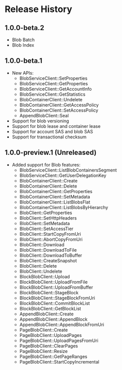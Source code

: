 # Release History

## 1.0.0-beta.2

* Blob Batch
* Blob Index

## 1.0.0-beta.1

* New APIs:
  - BlobServiceClient::SetProperties
  - BlobServiceClient::GetProperties
  - BlobServiceClient::GetAccountInfo
  - BlobServiceClient::GetStatistics
  - BlobContainerClient::Undelete
  - BlobContainerClient::GetAccessPolicy
  - BlobContainerClient::SetAccessPolicy
  - AppendBlobClient::Seal
* Support for blob versioning
* Support for blob lease and container lease
* Support for account SAS and blob SAS
* Support for transactional checksum


## 1.0.0-preview.1 (Unreleased)

* Added support for Blob features:
  - BlobServiceClient::ListBlobContainersSegment
  - BlobServiceClient::GetUserDelegationKey
  - BlobContainerClient::Create
  - BlobContainerClient::Delete
  - BlobContainerClient::GetProperties
  - BlobContainerClient::SetMetadata
  - BlobContainerClient::ListBlobsFlat
  - BlobContainerClient::ListBlobsByHierarchy
  - BlobClient::GetProperties
  - BlobClient::SetHttpHeaders
  - BlobClient::SetMetadata
  - BlobClient::SetAccessTier
  - BlobClient::StartCopyFromUri
  - BlobClient::AbortCopyFromUri
  - BlobClient::Download
  - BlobClient::DownloadToFile
  - BlobClient::DownloadToBuffer
  - BlobClient::CreateSnapshot
  - BlobClient::Delete
  - BlobClient::Undelete
  - BlockBlobClient::Upload
  - BlockBlobClient::UploadFromFile
  - BlockBlobClient::UploadFromBuffer
  - BlockBlobClient::StageBlock
  - BlockBlobClient::StageBlockFromUri
  - BlockBlobClient::CommitBlockList
  - BlockBlobClient::GetBlockList
  - AppendBlobClient::Create
  - AppendBlobClient::AppendBlock
  - AppendBlobClient::AppendBlockFromUri
  - PageBlobClient::Create
  - PageBlobClient::UploadPages
  - PageBlobClient::UploadPagesFromUri
  - PageBlobClient::ClearPages
  - PageBlobClient::Resize
  - PageBlobClient::GetPageRanges
  - PageBlobClient::StartCopyIncremental
